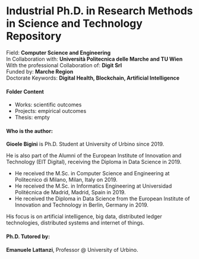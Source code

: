 # Industrial Ph.D. in Research Methods in Science and Technology Repository
Field: <b>Computer Science and Engineering</b><br>
In Collaboration with: <b>Università Politecnica delle Marche and TU Wien</b><br>
With the professional Collaboration of: <b>Digit Srl</b><br>
Funded by: <b>Marche Region</b><br>
Doctorate Keywords: <b>Digital Health, Blockchain, Artificial Intelligence</b>

#### Folder Content
- Works: scientific outcomes
- Projects: empirical outcomes
- Thesis: empty

#### Who is the author:
<b>Gioele Bigini</b> is Ph.D. Student at University of Urbino since 2019. 

He is also part of the Alumni of the European Institute of Innovation and Technology (EIT Digital), receiving the Diploma in Data Science in 2019. 
- He received the M.Sc. in Computer Science and Engineering at Politecnico di Milano, Milan, Italy on 2019.
- He received the M.Sc. in Informatics Engineering at Universidad Politécnica de Madrid, Madrid, Spain in 2019. 
- He received the Diploma in Data Science from the European Institute of Innovation and Technology in Berlin, Germany in 2019. 

His focus is on artificial intelligence, big data, distributed ledger technologies, distributed systems and internet of things.

#### Ph.D. Tutored by:
<b>Emanuele Lattanzi</b>, Professor @ University of Urbino.
